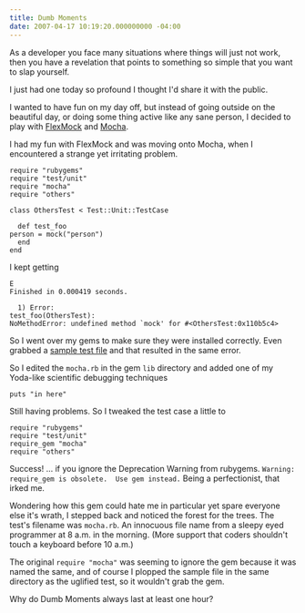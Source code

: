 ```yaml
---
title: Dumb Moments
date: 2007-04-17 10:19:20.000000000 -04:00
---
```

As a developer you face many situations where things will just not work, then you have a revelation that points to something so simple that you want to slap yourself.

I just had one today so profound I thought I'd share it with the public.

I wanted to have fun on my day off, but instead of going outside on the beautiful day, or doing some thing active like any sane person, I decided to play with [FlexMock](http://onestepback.org/software/flexmock/) and [Mocha](http://mocha.rubyforge.org/).

I had my fun with FlexMock and was moving onto Mocha, when I encountered a strange yet irritating problem.

    require "rubygems"
    require "test/unit"
    require "mocha"
    require "others"

    class OthersTest < Test::Unit::TestCase

      def test_foo
	person = mock("person")
      end
    end

I kept getting

    E
    Finished in 0.000419 seconds.

      1) Error:
    test_foo(OthersTest):
    NoMethodError: undefined method `mock' for #<OthersTest:0x110b5c4>


So I went over my gems to make sure they were installed correctly. Even grabbed a [sample test file](http://mocha.rubyforge.org/examples/mocha.html) and that resulted in the same error.

So I edited the `mocha.rb` in the gem `lib` directory and added one of my Yoda-like scientific debugging techniques

    puts "in here"


Still having problems. So I tweaked the test case a little to

    require "rubygems"
    require "test/unit"
    require_gem "mocha"
    require "others"


Success! ... if you ignore the Deprecation Warning from rubygems. `Warning: require_gem is obsolete.  Use gem instead.` Being a perfectionist, that irked me.

Wondering how this gem could hate me in particular yet spare everyone else it's wrath, I stepped back and noticed the forest for the trees. The test's filename was `mocha.rb`. An innocuous file name from a sleepy eyed programmer at 8 a.m. in the morning. (More support that coders shouldn't touch a keyboard before 10 a.m.)

The original `require "mocha"` was seeming to ignore the gem because it was named the same, and of course I plopped the sample file in the same directory as the uglified test, so it wouldn't grab the gem.

Why do Dumb Moments always last at least one hour?
